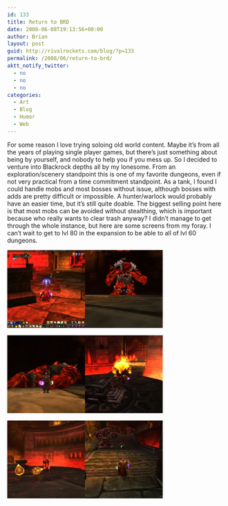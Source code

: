 ```yaml
---
id: 133
title: Return to BRD
date: 2008-06-08T19:13:56+00:00
author: Brian
layout: post
guid: http://rivalrockets.com/blog/?p=133
permalink: /2008/06/return-to-brd/
aktt_notify_twitter:
  - no
  - no
  - no
categories:
  - Art
  - Blog
  - Humor
  - Web
---
```

For some reason I love trying soloing old world content. Maybe it&#8217;s from all the years of playing single player games, but there&#8217;s just something about being by yourself, and nobody to help you if you mess up. So I decided to venture into Blackrock depths all by my lonesome. From an exploration/scenery standpoint this is one of my favorite dungeons, even if not very practical from a time commitment standpoint. As a tank, I found I could handle mobs and most bosses without issue, although bosses with adds are pretty difficult or impossible. A hunter/warlock would probably have an easier time, but it&#8217;s still quite doable. The biggest selling point here is that most mobs can be avoided without stealthing, which is important because who really wants to clear trash anyway? I didn&#8217;t manage to get through the whole instance, but here are some screens from my foray. I can&#8217;t wait to get to lvl 80 in the expansion to be able to all of lvl 60 dungeons.

[<img class="size-thumbnail wp-image-134" style="vertical-align: baseline;" src="/content/2008/06/wowscrnshot_060808_133701-180x180.jpg" alt="" width="180" height="180" />](/content/2008/06/wowscrnshot_060808_133701.jpg)[<img class="size-thumbnail wp-image-135" style="vertical-align: baseline;" src="/content/2008/06/wowscrnshot_060808_122554-180x180.jpg" alt="" width="180" height="180" />](/content/2008/06/wowscrnshot_060808_122554.jpg)

[<img class="size-thumbnail wp-image-136" style="vertical-align: baseline;" src="/content/2008/06/wowscrnshot_060808_122827-180x180.jpg" alt="" width="180" height="180" />](/content/2008/06/wowscrnshot_060808_122827.jpg)[<img class="size-thumbnail wp-image-137" style="vertical-align: baseline;" src="/content/2008/06/wowscrnshot_060808_123156-180x180.jpg" alt="" width="180" height="180" />](/content/2008/06/wowscrnshot_060808_123156.jpg)

[<img class="size-thumbnail wp-image-138" style="vertical-align: baseline;" src="/content/2008/06/wowscrnshot_060808_123253-180x180.jpg" alt="" width="180" height="180" />](/content/2008/06/wowscrnshot_060808_123253.jpg)[<img class="size-thumbnail wp-image-139" style="vertical-align: baseline;" src="/content/2008/06/wowscrnshot_060808_123329-180x180.jpg" alt="" width="180" height="180" />](/content/2008/06/wowscrnshot_060808_123329.jpg)
